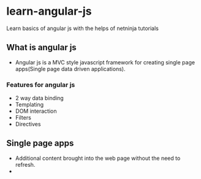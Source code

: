 # learn-angular-js
Learn basics of angular js with the helps of netninja tutorials

## What is angular js
- Angular js is a MVC style javascript framework for creating single page apps(Single page data driven applications).

### Features for angular js
- 2 way data binding
- Templating
- DOM interaction
- Filters
- Directives

## Single page apps
- Additional content brought into the web page without the need to refresh.
- 